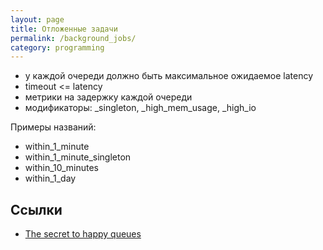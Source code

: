 ```yaml
---
layout: page
title: Отложенные задачи
permalink: /background_jobs/
category: programming
---
```


- у каждой очереди должно быть максимальное ожидаемое latency
- timeout <= latency
- метрики на задержку каждой очереди
- модификаторы: _singleton, _high_mem_usage, _high_io

Примеры названий: 
- within_1_minute
- within_1_minute_singleton
- within_10_minutes
- within_1_day

## Ссылки

- [The secret to happy queues](https://github.com/dmagliola/happy_queues?ysclid=liohkq6hsn528599053)
